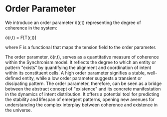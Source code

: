 # Order Parameter

We introduce an order parameter ö(r,t) representing the degree of
coherence in the system:

ö(r,t) = F\[T(r,t)\]

where F is a functional that maps the tension field to the order
parameter.

The order parameter, ö(r,t), serves as a quantitative measure of
coherence within the Synchronism model. It reflects the degree to which
an entity or pattern \"exists\" by quantifying the alignment and
coordination of intent within its constituent cells. A high order
parameter signifies a stable, well-defined entity, while a low order
parameter suggests a transient or dissipating pattern. The order
parameter, therefore, can be seen as a bridge between the abstract
concept of \"existence\" and its concrete manifestation in the dynamics
of intent distribution. It offers a potential tool for predicting the
stability and lifespan of emergent patterns, opening new avenues for
understanding the complex interplay between coherence and existence in
the universe.